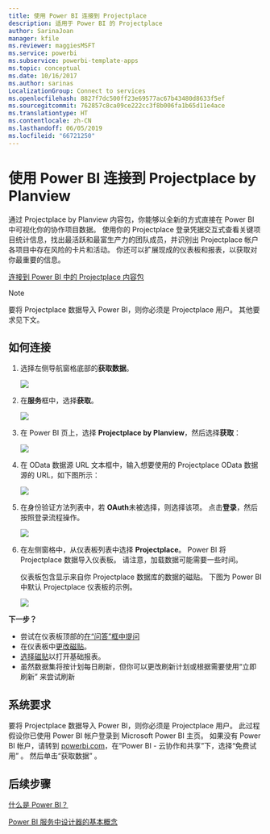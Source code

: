 ```yaml
---
title: 使用 Power BI 连接到 Projectplace
description: 适用于 Power BI 的 Projectplace
author: SarinaJoan
manager: kfile
ms.reviewer: maggiesMSFT
ms.service: powerbi
ms.subservice: powerbi-template-apps
ms.topic: conceptual
ms.date: 10/16/2017
ms.author: sarinas
LocalizationGroup: Connect to services
ms.openlocfilehash: 8827f7dc500ff23e69577ac67b43480d8633f5ef
ms.sourcegitcommit: 762857c8ca09ce222cc3f8b006fa1b65d11e4ace
ms.translationtype: HT
ms.contentlocale: zh-CN
ms.lasthandoff: 06/05/2019
ms.locfileid: "66721250"
---
```

# <a name="connect-to-projectplace-by-planview-with-power-bi"></a>使用 Power BI 连接到 Projectplace by Planview
通过 Projectplace by Planview 内容包，你能够以全新的方式直接在 Power BI 中可视化你的协作项目数据。 使用你的 Projectplace 登录凭据交互式查看关键项目统计信息，找出最活跃和最富生产力的团队成员，并识别出 Projectplace 帐户各项目中存在风险的卡片和活动。 你还可以扩展现成的仪表板和报表，以获取对你最重要的信息。

[连接到 Power BI 中的 Projectplace 内容包](https://app.powerbi.com/getdata/services/projectplace)

>[!NOTE]
>要将 Projectplace 数据导入 Power BI，则你必须是 Projectplace 用户。 其他要求见下文。

## <a name="how-to-connect"></a>如何连接
1. 选择左侧导航窗格底部的**获取数据**。
   
    ![](media/service-connect-to-projectplace/get.png)
2. 在**服务**框中，选择**获取**。
   
    ![](media/service-connect-to-projectplace/services.png)
3. 在 Power BI 页上，选择 **Projectplace by Planview**，然后选择**获取**：  
   
    ![](media/service-connect-to-projectplace/projectplace.png)
4. 在 OData 数据源 URL 文本框中，输入想要使用的 Projectplace OData 数据源的 URL，如下图所示：
   
    ![](media/service-connect-to-projectplace/params.png)
5. 在身份验证方法列表中，若 **OAuth**未被选择，则选择该项。 点击**登录**，然后按照登录流程操作。  
   
   ![](media/service-connect-to-projectplace/creds.png)
6. 在左侧窗格中，从仪表板列表中选择 **Projectplace**。 Power BI 将 Projectplace 数据导入仪表板。 请注意，加载数据可能需要一些时间。  
   
    仪表板包含显示来自你 Projectplace 数据库的数据的磁贴。 下图为 Power BI 中默认 Projectplace 仪表板的示例。
   
    ![](media/service-connect-to-projectplace/dashboard.png)

**下一步？**

* 尝试在仪表板顶部的[在“问答”框中提问](consumer/end-user-q-and-a.md)
* 在仪表板中[更改磁贴](service-dashboard-edit-tile.md)。
* [选择磁贴](consumer/end-user-tiles.md)以打开基础报表。
* 虽然数据集将按计划每日刷新，但你可以更改刷新计划或根据需要使用“立即刷新”  来尝试刷新

## <a name="system-requirements"></a>系统要求
要将 Projectplace 数据导入 Power BI，则你必须是 Projectplace 用户。 此过程假设你已使用 Power BI 帐户登录到 Microsoft Power BI 主页。 如果没有 Power BI 帐户，请转到 [powerbi.com](https://powerbi.microsoft.com/get-started/)，在“Power BI - 云协作和共享”下，选择“免费试用”   。 然后单击“获取数据”  。

## <a name="next-steps"></a>后续步骤
[什么是 Power BI？](power-bi-overview.md)

[Power BI 服务中设计器的基本概念](service-basic-concepts.md)

